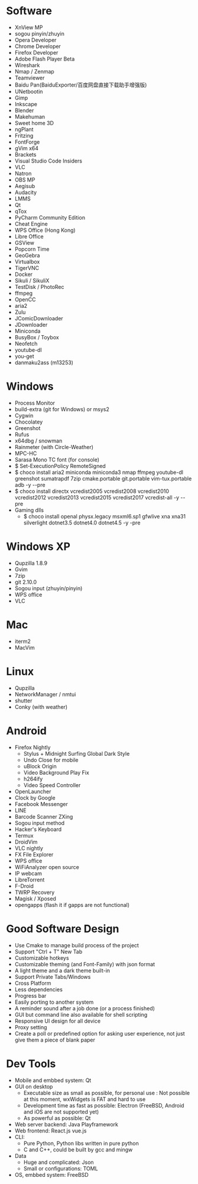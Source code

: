 Software
=====
* XnView MP
* sogou pinyin/zhuyin
* Opera Developer
* Chrome Developer
* Firefox Developer
* Adobe Flash Player Beta
* Wireshark
* Nmap / Zenmap
* Teamviewer
* Baidu Pan(BaiduExporter/百度网盘直接下载助手增强版)
* UNetbootin
* Gimp
* Inkscape
* Blender
* Makehuman
* Sweet home 3D
* ngPlant
* Fritzing
* FontForge
* gVim x64
* Brackets
* Visual Studio Code Insiders
* VLC
* Natron
* OBS MP
* Aegisub
* Audacity
* LMMS
* Qt
* qTox
* PyCharm Community Edition
* Cheat Engine
* WPS Office (Hong Kong)
* Libre Office
* GSView
* Popcorn Time
* GeoGebra
* Virtualbox
* TigerVNC
* Docker
* Sikuli / SikuliX
* TestDisk / PhotoRec
* ffmpeg
* OpenCC
* aria2
* Zulu
* JComicDownloader
* JDownloader
* Miniconda
* BusyBox / Toybox
* Neofetch
* youtube-dl
* you-get
* danmaku2ass (m13253)

Windows
=====
* Process Monitor
* build-extra (git for Windows) or msys2
* Cygwin
* Chocolatey
* Greenshot
* Rufus
* x64dbg / snowman
* Rainmeter (with Circle-Weather)
* MPC-HC
* Sarasa Mono TC font (for console)
* $ Set-ExecutionPolicy RemoteSigned
* $ choco install aria2 miniconda miniconda3 nmap ffmpeg youtube-dl greenshot sumatrapdf 7zip cmake.portable git.portable vim-tux.portable adb -y --pre
* $ choco install directx vcredist2005 vcredist2008 vcredist2010 vcredist2012 vcredist2013 vcredist2015 vcredist2017 vcredist-all -y --pre
* Gaming dlls
    * $ choco install openal physx.legacy msxml6.sp1 gfwlive xna xna31 silverlight dotnet3.5 dotnet4.0 dotnet4.5 -y -pre

Windows XP
=====
* Qupzilla 1.8.9
* Gvim
* 7zip
* git 2.10.0
* Sogou input (zhuyin/pinyin)
* WPS office
* VLC

Mac
=====
* iterm2
* MacVim

Linux
=====
* Qupzilla
* NetworkManager / nmtui
* shutter
* Conky (with weather)

Android
=====
* Firefox Nightly
    * Stylus + Midnight Surfing Global Dark Style
    * Undo Close for mobile
    * uBlock Origin
    * Video Background Play Fix
    * h264ify
    * Video Speed Controller
* OpenLauncher
* Clock by Google
* Facebook Messenger
* LINE
* Barcode Scanner ZXing
* Sogou input method
* Hacker's Keyboard
* Termux
* DroidVim
* VLC nightly
* FX File Explorer
* WPS office
* WiFiAnalyzer open source
* IP webcam
* LibreTorrent
* F-Droid
* TWRP Recovery
* Magisk / Xposed
* opengapps (flash it if gapps are not functional)

Good Software Design
=====
* Use Cmake to manage build process of the project
* Support "Ctrl + T" New Tab
* Customizable hotkeys
* Customizable theming (and Font-Family) with json format
* A light theme and a dark theme built-in
* Support Private Tabs/Windows
* Cross Platform
* Less dependencies
* Progress bar
* Easily porting to another system
* A reminder sound after a job done (or a process finished)
* GUI but command line also available for shell scripting
* Responsive UI design for all device
* Proxy setting
* Create a poll or predefined option for asking user experience, not just give them a piece of blank paper

Dev Tools
=====
* Mobile and embbed system: Qt
* GUI on desktop
    * Executable size as small as possible, for personal use : Not possible at this moment, wxWidgets is FAT and hard to use
    * Development time as fast as possible: Electron (FreeBSD, Android and iOS are not supported yet)
    * As powerful as possible: Qt
* Web server backend: Java Playframework
* Web frontend: React.js vue.js
* CLI:
    * Pure Python, Python libs written in pure python
    * C and C++, could be built by gcc and mingw
* Data
    * Huge and complicated: Json
    * Small or configurations: TOML
* OS, embbed system: FreeBSD
